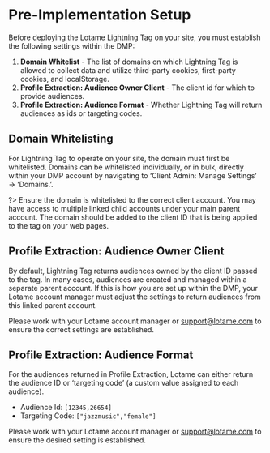 # Pre-Implementation Setup

Before deploying the Lotame Lightning Tag on your site, you must establish the following settings within the DMP:

1. **Domain Whitelist** - The list of domains on which Lightning Tag is allowed to collect data and utilize third-party cookies, first-party cookies, and localStorage.
1. **Profile Extraction: Audience Owner Client** - The client id for which to provide audiences.
1. **Profile Extraction: Audience Format** - Whether Lightning Tag will return audiences as ids or targeting codes.

## Domain Whitelisting

For Lightning Tag to operate on your site, the domain must first be whitelisted. Domains can be whitelisted individually, or in bulk, directly within your DMP account by navigating to ‘Client Admin: Manage Settings’ → ‘Domains.’.

?> Ensure the domain is whitelisted to the correct client account. You may have access to multiple linked child accounts under your main parent account. The domain should be added to the client ID that is being applied to the tag on your web pages.

## Profile Extraction: Audience Owner Client

By default, Lightning Tag returns audiences owned by the client ID passed to the tag. In many cases, audiences are created and managed within a separate parent account. If this is how you are set up within the DMP, your Lotame account manager must adjust the settings to return audiences from this linked parent account.

Please work with your Lotame account manager or support@lotame.com to ensure the correct settings are established.

## Profile Extraction: Audience Format

For the audiences returned in Profile Extraction, Lotame can either return the audience ID or ‘targeting code’ (a custom value assigned to each audience).

- Audience Id: `[12345,26654]`
- Targeting Code: `["jazzmusic","female"]`

Please work with your Lotame account manager or support@lotame.com to ensure the desired setting is established.
